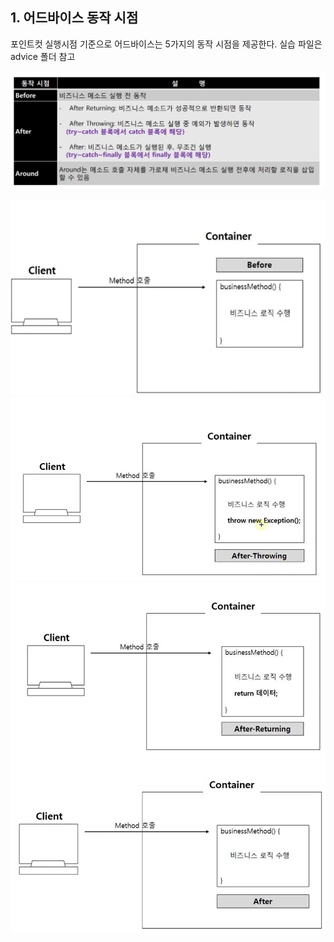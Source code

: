 ## 1. 어드바이스 동작 시점

포인트컷 실행시점 기준으로
어드바이스는 5가지의 동작 시점을 제공한다.
실습 파일은 advice 폴더 참고

<p align="center">
    <img src="./resource/advice_action_point.PNG"/>
</p>

<p align="center">
    <img src="./resource/before.PNG"/>
    <img src="./resource/after-throwing.PNG"/>
    <img src="./resource/after-returning.PNG"/>
    <img src="./resource/after.PNG"/>
</p>

